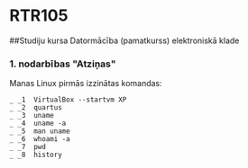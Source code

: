 # RTR105

##Studiju kursa Datormācība (pamatkurss) elektroniskā klade

### 1. nodarbības "Atziņas"
Manas Linux pirmās izzinātas komandas:

    _ _1  VirtualBox --startvm XP
    _ _2  quartus
    _ _3  uname
    _ _4  uname -a
    _ _5  man uname
    _ _6  whoami -a
    _ _7  pwd
    _ _8  history
